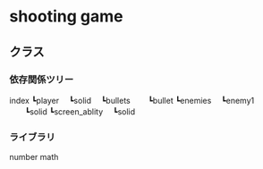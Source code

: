 # shooting game
## クラス
### 依存関係ツリー
index
┗player
　┗solid
　┗bullets
　　┗bullet
┗enemies
　┗enemy1
　　┗solid
┗screen_ablity
　┗solid

### ライブラリ
number
math
